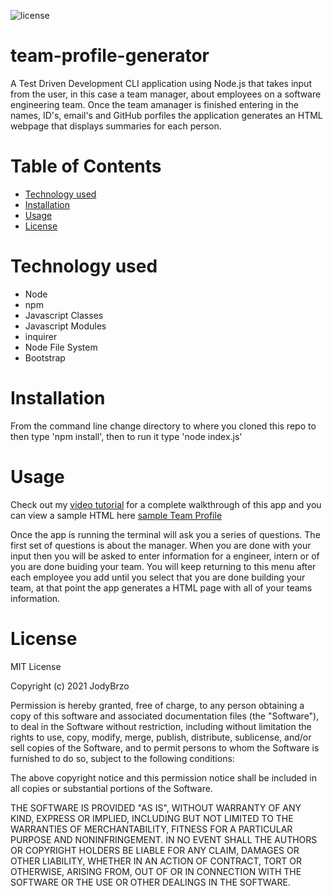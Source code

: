 ![license](https://img.shields.io/static/v1?label=license&message=MIT&color=brightgreen)

# team-profile-generator

A Test Driven Development CLI application using Node.js that takes input from the user, in this case a team manager, about employees on a software engineering team. Once the team amanager is finished entering in the names, ID's, email's and GitHub porfiles the application generates an HTML webpage that displays summaries for each person.

# Table of Contents 

* [Technology used](#Technology%20used)
* [Installation](#Installation)
* [Usage](#Usage)
* [License](#License)

# Technology used

* Node
* npm
* Javascript Classes
* Javascript Modules
* inquirer
* Node File System 
* Bootstrap

# Installation 

From the command line change directory to where you cloned this repo to then type 'npm install', then to run it type 'node index.js'

# Usage
Check out my [video tutorial](https://drive.google.com/file/d/1xLhwt3h8qn8FRw5GLdpBcWHgp3lmGW4q/view) for a complete walkthrough of this app and you can view a sample HTML here [sample Team Profile ](https://github.com/JodyBrzo/readme-generator/blob/main/README-SAMPLE.md)

Once the app is running the terminal will ask you a series of questions.  The first set of questions is about the manager.  When you are done with your input then you will be asked to enter information for a engineer, intern or of you are done buiding your team. You will keep returning to this menu after each employee you add until you select that you are done building your team, at that point the app generates a HTML page with all of your teams information.

# License
MIT License

Copyright (c) 2021 JodyBrzo

Permission is hereby granted, free of charge, to any person obtaining a copy 
of this software and associated documentation files (the "Software"), to deal
in the Software without restriction, including without limitation the rights
to use, copy, modify, merge, publish, distribute, sublicense, and/or sell
copies of the Software, and to permit persons to whom the Software is
furnished to do so, subject to the following conditions:

The above copyright notice and this permission notice shall be included in all
copies or substantial portions of the Software.

THE SOFTWARE IS PROVIDED "AS IS", WITHOUT WARRANTY OF ANY KIND, EXPRESS OR
IMPLIED, INCLUDING BUT NOT LIMITED TO THE WARRANTIES OF MERCHANTABILITY,
FITNESS FOR A PARTICULAR PURPOSE AND NONINFRINGEMENT. IN NO EVENT SHALL THE
AUTHORS OR COPYRIGHT HOLDERS BE LIABLE FOR ANY CLAIM, DAMAGES OR OTHER
LIABILITY, WHETHER IN AN ACTION OF CONTRACT, TORT OR OTHERWISE, ARISING FROM,
OUT OF OR IN CONNECTION WITH THE SOFTWARE OR THE USE OR OTHER DEALINGS IN THE
SOFTWARE.
